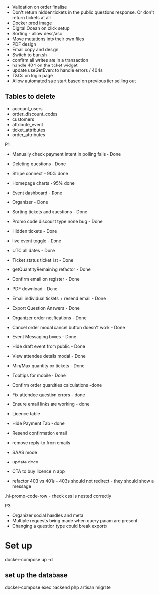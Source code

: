 - Validation on order finalise
- Don't return hidden tickets in the public questions response. Or don't return tickets at all
- Docker prod image
- Digital Ocean on click setup
- Sorting - allow desc/asc
- Move mutations into their own files
- PDF design
- Email copy and design
- Switch to bun.sh
- confirm all writes are in a transaction
- handle 404 on the ticket widget
- update useGetEvent to handle errors / 404s
- T&Cs on login page
- Allow automated sale start based on previous tier selling out

## Tables to delete

- account_users
- order_discount_codes
- customers
- attribute_event
- ticket_attributes
- order_attributes

P1
- Manually check payment intent in polling fails - Done
- Deleting questions - Done
- Stripe connect - 90% done
- Homepage charts - 95% done
- Event dashboard - Done
- Organizer - Done
- Sorting tickets and questions - Done
- Promo code discount type none bug - Done
- Hidden tickets - Done
- live event toggle - Done
- UTC all dates - Done
- Ticket status ticket list - Done
- getQuantityRemaining refactor - Done
- Confirm email on register - Done
- PDF download - Done
- Email individual tickets + resend email - Done
- Export Question Answers - Done
- Organizer order notifications - Done
- Cancel order modal cancel button doesn't work - Done
- Event Messaging boxes - Done
- Hide draft event from public - Done
- View attendee details modal - Done
- Min/Max quantity on tickets - Done
- Tooltips for mobile - Done

- Confirm order quantities calculations -done
- Fix attendee question errors - done
- Ensure email links are working - done

- Licence table 
- Hide Payment Tab - done 
- Resend confirmation email
- remove reply-to from emails
- SAAS mode
- update docs
- CTA to buy licence in app
- refactor 403 vs 401s - 403s should not redirect - they should show a message

.hi-promo-code-row  - check css is nested correctly

P3
- Organizer social handles and meta
- Multiple requests being made when query param are present
- Changing a question type could break exports

# Set up
docker-compose up -d
## set up the database
docker-compose exec backend php artisan migrate